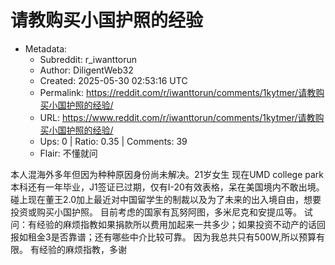 # 请教购买小国护照的经验

- Metadata:
  - Subreddit: r_iwanttorun
  - Author: DiligentWeb32
  - Created: 2025-05-30 02:53:16 UTC
  - Permalink: https://reddit.com/r/iwanttorun/comments/1kytmer/请教购买小国护照的经验/
  - URL: https://www.reddit.com/r/iwanttorun/comments/1kytmer/请教购买小国护照的经验/
  - Ups: 0 | Ratio: 0.35 | Comments: 39
  - Flair: 不懂就问


本人混海外多年但因为种种原因身份尚未解决。21岁女生 现在UMD college park
本科还有一年毕业，J1签证已过期，仅有I-20有效表格，呆在美国境内不敢出境。
碰上现在董王2.0加上最近对中国留学生的制裁以及为了未来的出入境自由，想要投资或购买小国护照。
目前考虑的国家有瓦努阿图，多米尼克和安提瓜等。
试问：有经验的麻烦指教如果捐款所以费用加起来一共多少；如果投资不动产的话回报如租金3是否靠谱；还有哪些中介比较可靠。
因为我总共只有500W,所以预算有限。 有经验的麻烦指教，多谢

